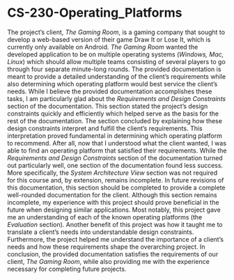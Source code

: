 # CS-230-Operating_Platforms

The project’s client, _The Gaming Room_, is a gaming company that sought to develop a web-based version of their game Draw It or Lose It, which is currently only available on Android. _The Gaming Room_ wanted the developed application to be on multiple operating systems (_Windows, Mac, Linux_) which should allow multiple teams consisting of several players to go through four separate minute-long rounds. The provided documentation is meant to provide a detailed understanding of the client’s requirements while also determining which operating platform would best service the client’s needs. While I believe the provided documentation accomplishes these tasks, I am particularly glad about the _Requirements and Design Constraints_ section of the documentation. This section stated the project’s design constraints quickly and efficiently which helped serve as the basis for the rest of the documentation. The section concluded by explaining how these design constraints interpret and fulfill the client’s requirements. This interpretation proved fundamental in determining which operating platform to recommend. After all, now that I understood what the client wanted, I was able to find an operating platform that satisfied their requirements. While the _Requirements and Design Constraints_ section of the documentation turned out particularly well, one section of the documentation found less success. More specifically, the _System Architecture View_ section was not required for this course and, by extension, remains incomplete. In future revisions of this documentation, this section should be completed to provide a complete well-rounded documentation for the client. Although this section remains incomplete, my experience with this project should prove beneficial in the future when designing similar applications. Most notably, this project gave me an understanding of each of the known operating platforms (the _Evaluation_ section). Another benefit of this project was how it taught me to translate a client’s needs into understandable design constraints. Furthermore, the project helped me understand the importance of a client’s needs and how these requirements shape the overarching project. In conclusion, the provided documentation satisfies the requirements of our client, _The Gaming Room_, while also providing me with the experience necessary for completing future projects.
